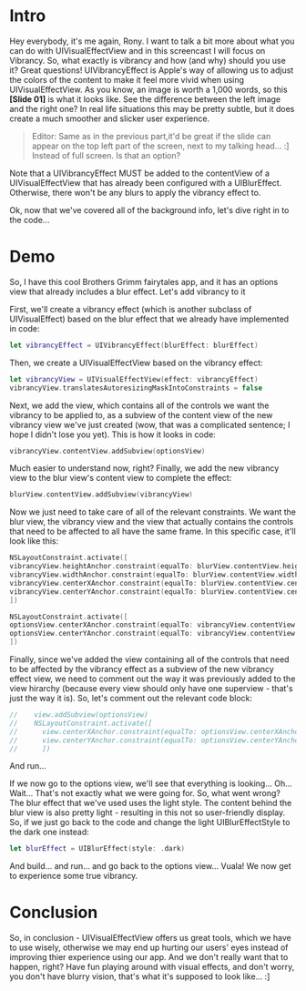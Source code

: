 # Intro

Hey everybody, it's me again, Rony. I want to talk a bit more about what you can do with UIVisualEffectView and in this screencast I will focus on Vibrancy. So, what exactly is vibrancy and how (and why) should you use it? Great questions!
UIVibrancyEffect is Apple's way of allowing us to adjust the colors of the content to make it feel more vivid when using UIVisualEffectView.
As you know, an image is worth a 1,000 words, so this **[Slide 01]** is what it looks like. See the difference between the left image and the right one? In real life situations this may be pretty subtle, but it does create a much smoother and slicker user experience.

> Editor: Same as in the previous part,it'd be great if the slide can appear on the top left part of the screen, next to my talking head... :] Instead of full screen. Is that an option?

Note that a UIVibrancyEffect MUST be added to the contentView of a UIVisualEffectView that has already been configured with a UIBlurEffect. Otherwise, there won't be any blurs to apply the vibrancy effect to.

Ok, now that we've covered all of the background info, let's dive right in to the code...

# Demo

So, I have this cool Brothers Grimm fairytales app, and it has an options view that already includes a blur effect. Let's add vibrancy to it

First, we'll create a vibrancy effect (which is another subclass of UIVisualEffect) based on the blur effect that we already have implemented in code:

```swift
let vibrancyEffect = UIVibrancyEffect(blurEffect: blurEffect)
```

Then, we create a UIVisualEffectView based on the vibrancy effect:

```swift
let vibrancyView = UIVisualEffectView(effect: vibrancyEffect)
vibrancyView.translatesAutoresizingMaskIntoConstraints = false
```

Next, we add the view, which contains all of the controls we want the vibrancy to be applied to, as a subview of the content view of the new vibrancy view we've just created (wow, that was a complicated sentence; I hope I didn't lose you yet). This is how it looks in code:

```swift
vibrancyView.contentView.addSubview(optionsView)
```

Much easier to understand now, right?
Finally, we add the new vibrancy view to the blur view's content view to complete the effect:

```swift
blurView.contentView.addSubview(vibrancyView)
```

Now we just need to take care of all of the relevant constraints. We want the blur view, the vibrancy view and the view that actually contains the controls that need to be affected to all have the same frame. In this specific case, it'll look like this:

```swift
NSLayoutConstraint.activate([
vibrancyView.heightAnchor.constraint(equalTo: blurView.contentView.heightAnchor),
vibrancyView.widthAnchor.constraint(equalTo: blurView.contentView.widthAnchor),
vibrancyView.centerXAnchor.constraint(equalTo: blurView.contentView.centerXAnchor),
vibrancyView.centerYAnchor.constraint(equalTo: blurView.contentView.centerYAnchor)
])

NSLayoutConstraint.activate([
optionsView.centerXAnchor.constraint(equalTo: vibrancyView.contentView.centerXAnchor),
optionsView.centerYAnchor.constraint(equalTo: vibrancyView.contentView.centerYAnchor),
])
```

Finally, since we've added the view containing all of the controls that need to be affected by the vibrancy effect as a subview of the new vibrancy effect view, we need to comment out the way it was previously added to the view hirarchy (because every view should only have one superview - that's just the way it is). So, let's comment out the relevant code block: 

```swift
//    view.addSubview(optionsView)
//    NSLayoutConstraint.activate([
//      view.centerXAnchor.constraint(equalTo: optionsView.centerXAnchor),
//      view.centerYAnchor.constraint(equalTo: optionsView.centerYAnchor)
//      ])
```

And run...

If we now go to the options view, we'll see that everything is looking... Oh... Wait... That's not exactly what we were going for.
So, what went wrong? The blur effect that we've used uses the light style. The content behind the blur view is also pretty light - resulting in this not so user-friendly display.
So, if we just go back to the code and change the light UIBlurEffectStyle to the dark one instead:

```swift
let blurEffect = UIBlurEffect(style: .dark)
```

And build... and run... and go back to the options view... Vuala! We now get to experience some true vibrancy.

# Conclusion

So, in conclusion - UIVisualEffectView offers us great tools, which we have to use wisely, otherwise we may end up hurting our users' eyes instead of improving thier experience using our app. And we don't really want that to happen, right? 
Have fun playing around with visual effects, and don't worry, you don't have blurry vision, that's what it's supposed to look like... :]
